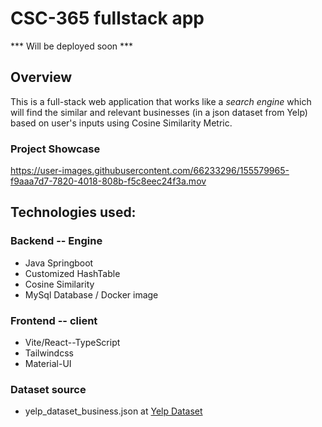 # CSC-365 fullstack app

*** Will be deployed soon ***

## Overview
  This is a full-stack web application that works like a *search engine* which will find the similar and relevant businesses (in a json dataset from Yelp) based on user's inputs using Cosine Similarity Metric. 
  
### Project Showcase

https://user-images.githubusercontent.com/66233296/155579965-f9aaa7d7-7820-4018-808b-f5c8eec24f3a.mov


## Technologies used:

### Backend -- Engine
  - Java Springboot
  - Customized HashTable
  - Cosine Similarity
  - MySql Database / Docker image


### Frontend -- client
  - Vite/React--TypeScript
  - Tailwindcss
  - Material-UI

### Dataset source
  - yelp_dataset_business.json at [Yelp Dataset](https://www.yelp.com/dataset)
  
